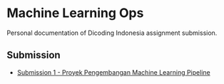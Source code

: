 # Machine Learning Ops
Personal documentation of Dicoding Indonesia assignment submission.

## Submission

- [Submission 1 - Proyek Pengembangan Machine Learning Pipeline](https://github.com/dinarrahman30/Stroke-Prediction)
